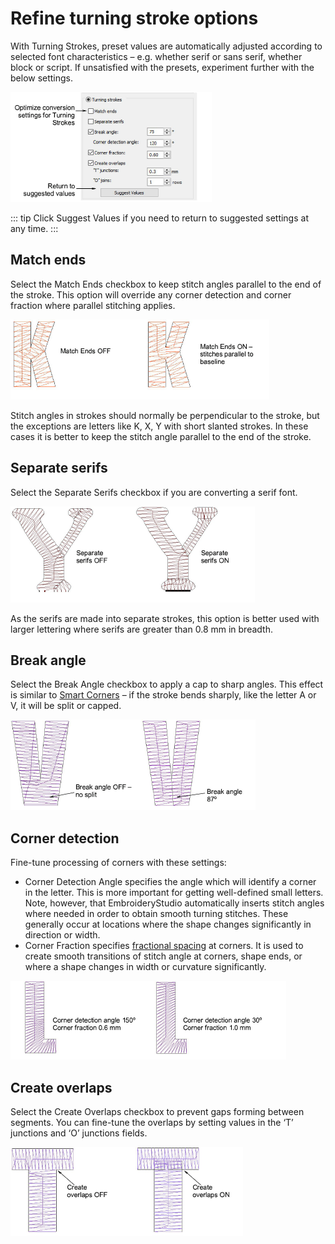 # Refine turning stroke options

With Turning Strokes, preset values are automatically adjusted according to selected font characteristics – e.g. whether serif or sans serif, whether block or script. If unsatisfied with the presets, experiment further with the below settings.

![custom_fonts00026.png](assets/custom_fonts00026.png)

::: tip
Click Suggest Values if you need to return to suggested settings at any time.
:::

## Match ends

Select the Match Ends checkbox to keep stitch angles parallel to the end of the stroke. This option will override any corner detection and corner fraction where parallel stitching applies.

![custom_fonts00029.png](assets/custom_fonts00029.png)

Stitch angles in strokes should normally be perpendicular to the stroke, but the exceptions are letters like K, X, Y with short slanted strokes. In these cases it is better to keep the stitch angle parallel to the end of the stroke.

## Separate serifs

Select the Separate Serifs checkbox if you are converting a serif font.

![custom_fonts00032.png](assets/custom_fonts00032.png)

As the serifs are made into separate strokes, this option is better used with larger lettering where serifs are greater than 0.8 mm in breadth.

## Break angle

Select the Break Angle checkbox to apply a cap to sharp angles. This effect is similar to [Smart Corners](../../glossary/glossary) – if the stroke bends sharply, like the letter A or V, it will be split or capped.

![custom_fonts00035.png](assets/custom_fonts00035.png)

## Corner detection

Fine-tune processing of corners with these settings:

- Corner Detection Angle specifies the angle which will identify a corner in the letter. This is more important for getting well-defined small letters. Note, however, that EmbroideryStudio automatically inserts stitch angles where needed in order to obtain smooth turning stitches. These generally occur at locations where the shape changes significantly in direction or width.
- Corner Fraction specifies [fractional spacing](../../glossary/glossary#fractional-spacing) at corners. It is used to create smooth transitions of stitch angle at corners, shape ends, or where a shape changes in width or curvature significantly.

![custom_fonts00038.png](assets/custom_fonts00038.png)

## Create overlaps

Select the Create Overlaps checkbox to prevent gaps forming between segments. You can fine-tune the overlaps by setting values in the ‘T’ junctions and ‘O’ junctions fields.

![custom_fonts00041.png](assets/custom_fonts00041.png)
